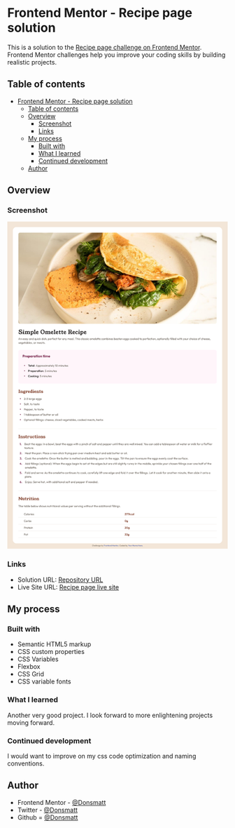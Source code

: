 # Frontend Mentor - Recipe page solution

This is a solution to the [Recipe page challenge on Frontend Mentor](https://www.frontendmentor.io/challenges/recipe-page-KiTsR8QQKm). Frontend Mentor challenges help you improve your coding skills by building realistic projects. 

## Table of contents

- [Frontend Mentor - Recipe page solution](#frontend-mentor---recipe-page-solution)
  - [Table of contents](#table-of-contents)
  - [Overview](#overview)
    - [Screenshot](#screenshot)
    - [Links](#links)
  - [My process](#my-process)
    - [Built with](#built-with)
    - [What I learned](#what-i-learned)
    - [Continued development](#continued-development)
  - [Author](#author)

## Overview

### Screenshot

![Frontend Mentor Challenge Task Four- Recipe page](./screenshot.png)

### Links

- Solution URL: [Repository URL](https://github.com/Donsmatt/fm_recipe_page)
- Live Site URL: [Recipe page live site](https://fm-recipe-page-flax.vercel.app/)

## My process

### Built with

- Semantic HTML5 markup
- CSS custom properties
- CSS Variables
- Flexbox
- CSS Grid
- CSS variable fonts

### What I learned

Another very good project. I look forward to more enlightening projects moving forward.

### Continued development

I would want to improve on my css code optimization and naming conventions.

## Author

- Frontend Mentor - [@Donsmatt](https://www.frontendmentor.io/profile/Donsmatt)
- Twitter - [@Donsmatt](https://x.com/CAdaigho)
- Github = [@Donsmatt](https://github.com/Donsmatt)